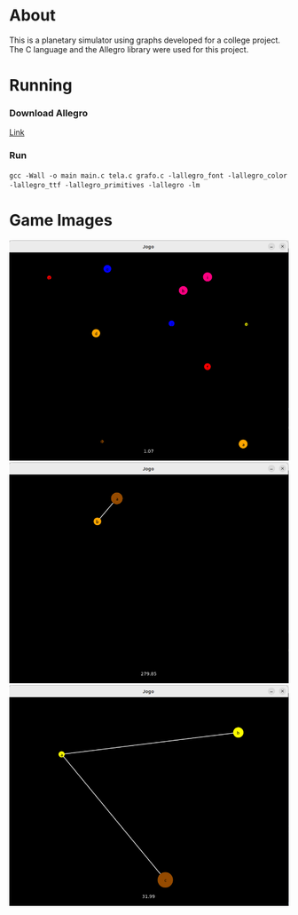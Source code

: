 # About
 This is a planetary simulator using graphs developed for a college project. The C language and the Allegro library were used for this project.

# Running
### Download Allegro
[Link](https://github.com/liballeg/allegro_wiki/wiki/Quickstart)
### Run
`gcc -Wall -o main main.c tela.c grafo.c -lallegro_font -lallegro_color -lallegro_ttf -lallegro_primitives -lallegro -lm`
# Game Images
![Image 1](images/1.png)
![Image 2](images/2.png)
![Image 3](images/3.png)
